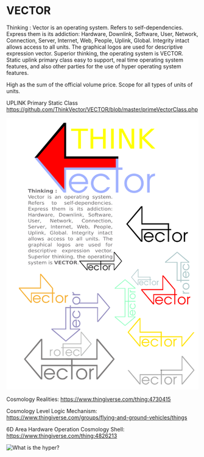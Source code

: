 VECTOR
======

Thinking : Vector is an operating system. Refers to self-dependencies. Express them is its addiction: Hardware, Downlink, Software, User, Network, Connection, Server, Internet, Web, People, Uplink, Global. Integrity intact allows access to all units. The graphical logos are used for descriptive expression vector. Superior thinking, the operating system is VECTOR. Static uplink primary class easy to support, real time operating system features, and also other parties for the use of hyper operating system features.

High as the sum of the official volume price. Scope for all types of units of units.

UPLINK Primary Static Class
https://github.com/ThinkVector/VECTOR/blob/master/primeVectorClass.php

![vector logos](https://github.com/ThinkVector/VECTOR/blob/6f685d022d6ebaaf3252b7393d038bde8e6ea34b/vector.logos.png)

Cosmology Realities: https://www.thingiverse.com/thing:4730415

Cosmology Level Logic Mechanism: https://www.thingiverse.com/groups/flying-and-ground-vehicles/things

6D Area Hardware Operation Cosmology Shell: https://www.thingiverse.com/thing:4826213

![What is the hyper?](https://s-media-cache-ak0.pinimg.com/originals/a6/a2/87/a6a287193d155fc4f2fa74f643e7e34a.jpg)
